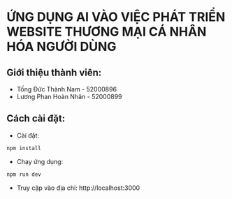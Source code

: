 # ỨNG DỤNG AI VÀO VIỆC PHÁT TRIỂN WEBSITE THƯƠNG MẠI CÁ NHÂN HÓA NGƯỜI DÙNG

## Giới thiệu thành viên:

- Tống Đức Thành Nam - 52000896
- Lương Phan Hoàn Nhân - 52000899

## Cách cài đặt:

- Cài đặt:

```bash 
npm install
```

- Chạy ứng dụng:

```bash
npm run dev
```

- Truy cập vào địa chỉ: http://localhost:3000